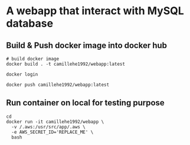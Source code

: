 # A webapp that interact with MySQL database

## Build & Push docker image into docker hub

```
# build docker image
docker build . -t camillehe1992/webapp:latest

docker login

docker push camillehe1992/webapp:latest
```

## Run container on local for testing purpose

```
cd
docker run -it camillehe1992/webapp \
  -v /.aws:/usr/src/app/.aws \
  -e AWS_SECRET_ID='REPLACE_ME' \
  bash
```
